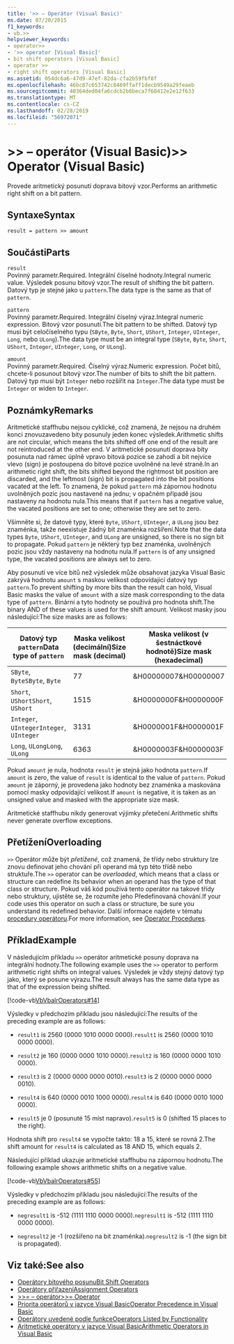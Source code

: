 ```yaml
---
title: '>> – Operátor (Visual Basic)'
ms.date: 07/20/2015
f1_keywords:
- vb.>>
helpviewer_keywords:
- operator>>
- '>> operator [Visual Basic]'
- bit shift operators [Visual Basic]
- operator >>
- right shift operators [Visual Basic]
ms.assetid: 054dc6a6-47d9-47ef-82da-cfa2b59fbf8f
ms.openlocfilehash: 46bc87c653742c8469ffaff1decb9549a29feaeb
ms.sourcegitcommit: 40364ded04fa6cdcb2b6beca7f68412e2e12f633
ms.translationtype: MT
ms.contentlocale: cs-CZ
ms.lasthandoff: 02/28/2019
ms.locfileid: "56972071"
---
```

# <a name="-operator-visual-basic"></a><span data-ttu-id="5bcd4-102">>> – operátor (Visual Basic)</span><span class="sxs-lookup"><span data-stu-id="5bcd4-102">>> Operator (Visual Basic)</span></span>
<span data-ttu-id="5bcd4-103">Provede aritmetický posunutí doprava bitový vzor.</span><span class="sxs-lookup"><span data-stu-id="5bcd4-103">Performs an arithmetic right shift on a bit pattern.</span></span>  
  
## <a name="syntax"></a><span data-ttu-id="5bcd4-104">Syntaxe</span><span class="sxs-lookup"><span data-stu-id="5bcd4-104">Syntax</span></span>  
  
```  
result = pattern >> amount  
```  
  
## <a name="parts"></a><span data-ttu-id="5bcd4-105">Součásti</span><span class="sxs-lookup"><span data-stu-id="5bcd4-105">Parts</span></span>  
 `result`  
 <span data-ttu-id="5bcd4-106">Povinný parametr.</span><span class="sxs-lookup"><span data-stu-id="5bcd4-106">Required.</span></span> <span data-ttu-id="5bcd4-107">Integrální číselné hodnoty.</span><span class="sxs-lookup"><span data-stu-id="5bcd4-107">Integral numeric value.</span></span> <span data-ttu-id="5bcd4-108">Výsledek posunu bitový vzor.</span><span class="sxs-lookup"><span data-stu-id="5bcd4-108">The result of shifting the bit pattern.</span></span> <span data-ttu-id="5bcd4-109">Datový typ je stejné jako u `pattern`.</span><span class="sxs-lookup"><span data-stu-id="5bcd4-109">The data type is the same as that of `pattern`.</span></span>  
  
 `pattern`  
 <span data-ttu-id="5bcd4-110">Povinný parametr.</span><span class="sxs-lookup"><span data-stu-id="5bcd4-110">Required.</span></span> <span data-ttu-id="5bcd4-111">Integrální číselný výraz.</span><span class="sxs-lookup"><span data-stu-id="5bcd4-111">Integral numeric expression.</span></span> <span data-ttu-id="5bcd4-112">Bitový vzor posunutí.</span><span class="sxs-lookup"><span data-stu-id="5bcd4-112">The bit pattern to be shifted.</span></span> <span data-ttu-id="5bcd4-113">Datový typ musí být celočíselného typu (`SByte`, `Byte`, `Short`, `UShort`, `Integer`, `UInteger`, `Long`, nebo `ULong`).</span><span class="sxs-lookup"><span data-stu-id="5bcd4-113">The data type must be an integral type (`SByte`, `Byte`, `Short`, `UShort`, `Integer`, `UInteger`, `Long`, or `ULong`).</span></span>  
  
 `amount`  
 <span data-ttu-id="5bcd4-114">Povinný parametr.</span><span class="sxs-lookup"><span data-stu-id="5bcd4-114">Required.</span></span> <span data-ttu-id="5bcd4-115">Číselný výraz.</span><span class="sxs-lookup"><span data-stu-id="5bcd4-115">Numeric expression.</span></span> <span data-ttu-id="5bcd4-116">Počet bitů, chcete-li posunout bitový vzor.</span><span class="sxs-lookup"><span data-stu-id="5bcd4-116">The number of bits to shift the bit pattern.</span></span> <span data-ttu-id="5bcd4-117">Datový typ musí být `Integer` nebo rozšířit na `Integer`.</span><span class="sxs-lookup"><span data-stu-id="5bcd4-117">The data type must be `Integer` or widen to `Integer`.</span></span>  
  
## <a name="remarks"></a><span data-ttu-id="5bcd4-118">Poznámky</span><span class="sxs-lookup"><span data-stu-id="5bcd4-118">Remarks</span></span>  
 <span data-ttu-id="5bcd4-119">Aritmetické staffhubu nejsou cyklické, což znamená, že nejsou na druhém konci znovuzavedeno bity posunuly jeden konec výsledek.</span><span class="sxs-lookup"><span data-stu-id="5bcd4-119">Arithmetic shifts are not circular, which means the bits shifted off one end of the result are not reintroduced at the other end.</span></span> <span data-ttu-id="5bcd4-120">V aritmetické posunutí doprava bity posunuta nad rámec úplně vpravo bitová pozice se zahodí a bit nejvíce vlevo (sign) je postoupena do bitové pozice uvolněné na levé straně.</span><span class="sxs-lookup"><span data-stu-id="5bcd4-120">In an arithmetic right shift, the bits shifted beyond the rightmost bit position are discarded, and the leftmost (sign) bit is propagated into the bit positions vacated at the left.</span></span> <span data-ttu-id="5bcd4-121">To znamená, že pokud `pattern` má zápornou hodnotu uvolněných pozic jsou nastavené na jednu; v opačném případě jsou nastaveny na hodnotu nula.</span><span class="sxs-lookup"><span data-stu-id="5bcd4-121">This means that if `pattern` has a negative value, the vacated positions are set to one; otherwise they are set to zero.</span></span>  
  
 <span data-ttu-id="5bcd4-122">Všimněte si, že datové typy, které `Byte`, `UShort`, `UInteger`, a `ULong` jsou bez znaménka, takže neexistuje žádný bit znaménka rozšíření.</span><span class="sxs-lookup"><span data-stu-id="5bcd4-122">Note that the data types `Byte`, `UShort`, `UInteger`, and `ULong` are unsigned, so there is no sign bit to propagate.</span></span> <span data-ttu-id="5bcd4-123">Pokud `pattern` je některý typ bez znaménka, uvolněných pozic jsou vždy nastaveny na hodnotu nula.</span><span class="sxs-lookup"><span data-stu-id="5bcd4-123">If `pattern` is of any unsigned type, the vacated positions are always set to zero.</span></span>  
  
 <span data-ttu-id="5bcd4-124">Aby posunutí ve více bitů než výsledek může obsahovat jazyka Visual Basic zakrývá hodnotu `amount` s maskou velikost odpovídající datový typ `pattern`.</span><span class="sxs-lookup"><span data-stu-id="5bcd4-124">To prevent shifting by more bits than the result can hold, Visual Basic masks the value of `amount` with a size mask corresponding to the data type of `pattern`.</span></span> <span data-ttu-id="5bcd4-125">Binární a tyto hodnoty se používá pro hodnota shift.</span><span class="sxs-lookup"><span data-stu-id="5bcd4-125">The binary AND of these values is used for the shift amount.</span></span> <span data-ttu-id="5bcd4-126">Velikost masky jsou následující:</span><span class="sxs-lookup"><span data-stu-id="5bcd4-126">The size masks are as follows:</span></span>  
  
|<span data-ttu-id="5bcd4-127">Datový typ `pattern`</span><span class="sxs-lookup"><span data-stu-id="5bcd4-127">Data type of `pattern`</span></span>|<span data-ttu-id="5bcd4-128">Maska velikost (decimální)</span><span class="sxs-lookup"><span data-stu-id="5bcd4-128">Size mask (decimal)</span></span>|<span data-ttu-id="5bcd4-129">Maska velikost (v šestnáctkové hodnotě)</span><span class="sxs-lookup"><span data-stu-id="5bcd4-129">Size mask (hexadecimal)</span></span>|  
|----------------------------|---------------------------|-------------------------------|  
|<span data-ttu-id="5bcd4-130">`SByte`, `Byte`</span><span class="sxs-lookup"><span data-stu-id="5bcd4-130">`SByte`, `Byte`</span></span>|<span data-ttu-id="5bcd4-131">7</span><span class="sxs-lookup"><span data-stu-id="5bcd4-131">7</span></span>|<span data-ttu-id="5bcd4-132">&H00000007</span><span class="sxs-lookup"><span data-stu-id="5bcd4-132">&H00000007</span></span>|  
|<span data-ttu-id="5bcd4-133">`Short`, `UShort`</span><span class="sxs-lookup"><span data-stu-id="5bcd4-133">`Short`, `UShort`</span></span>|<span data-ttu-id="5bcd4-134">15</span><span class="sxs-lookup"><span data-stu-id="5bcd4-134">15</span></span>|<span data-ttu-id="5bcd4-135">&H0000000F</span><span class="sxs-lookup"><span data-stu-id="5bcd4-135">&H0000000F</span></span>|  
|<span data-ttu-id="5bcd4-136">`Integer`, `UInteger`</span><span class="sxs-lookup"><span data-stu-id="5bcd4-136">`Integer`, `UInteger`</span></span>|<span data-ttu-id="5bcd4-137">31</span><span class="sxs-lookup"><span data-stu-id="5bcd4-137">31</span></span>|<span data-ttu-id="5bcd4-138">&H0000001F</span><span class="sxs-lookup"><span data-stu-id="5bcd4-138">&H0000001F</span></span>|  
|<span data-ttu-id="5bcd4-139">`Long`, `ULong`</span><span class="sxs-lookup"><span data-stu-id="5bcd4-139">`Long`, `ULong`</span></span>|<span data-ttu-id="5bcd4-140">63</span><span class="sxs-lookup"><span data-stu-id="5bcd4-140">63</span></span>|<span data-ttu-id="5bcd4-141">&H0000003F</span><span class="sxs-lookup"><span data-stu-id="5bcd4-141">&H0000003F</span></span>|  
  
 <span data-ttu-id="5bcd4-142">Pokud `amount` je nula, hodnota `result` je stejná jako hodnota `pattern`.</span><span class="sxs-lookup"><span data-stu-id="5bcd4-142">If `amount` is zero, the value of `result` is identical to the value of `pattern`.</span></span> <span data-ttu-id="5bcd4-143">Pokud `amount` je záporný, je provedena jako hodnoty bez znaménka a maskována pomocí masky odpovídající velikost.</span><span class="sxs-lookup"><span data-stu-id="5bcd4-143">If `amount` is negative, it is taken as an unsigned value and masked with the appropriate size mask.</span></span>  
  
 <span data-ttu-id="5bcd4-144">Aritmetické staffhubu nikdy generovat výjimky přetečení.</span><span class="sxs-lookup"><span data-stu-id="5bcd4-144">Arithmetic shifts never generate overflow exceptions.</span></span>  
  
## <a name="overloading"></a><span data-ttu-id="5bcd4-145">Přetížení</span><span class="sxs-lookup"><span data-stu-id="5bcd4-145">Overloading</span></span>  
 <span data-ttu-id="5bcd4-146">`>>` Operátor může být *přetížené*, což znamená, že třídy nebo struktury lze znovu definovat jeho chování při operand má typ této třídě nebo struktuře.</span><span class="sxs-lookup"><span data-stu-id="5bcd4-146">The `>>` operator can be *overloaded*, which means that a class or structure can redefine its behavior when an operand has the type of that class or structure.</span></span> <span data-ttu-id="5bcd4-147">Pokud váš kód používá tento operátor na takové třídy nebo struktury, ujistěte se, že rozumíte jeho Předefinovaná chování.</span><span class="sxs-lookup"><span data-stu-id="5bcd4-147">If your code uses this operator on such a class or structure, be sure you understand its redefined behavior.</span></span> <span data-ttu-id="5bcd4-148">Další informace najdete v tématu [procedury operátoru](../../../visual-basic/programming-guide/language-features/procedures/operator-procedures.md).</span><span class="sxs-lookup"><span data-stu-id="5bcd4-148">For more information, see [Operator Procedures](../../../visual-basic/programming-guide/language-features/procedures/operator-procedures.md).</span></span>  
  
## <a name="example"></a><span data-ttu-id="5bcd4-149">Příklad</span><span class="sxs-lookup"><span data-stu-id="5bcd4-149">Example</span></span>  
 <span data-ttu-id="5bcd4-150">V následujícím příkladu `>>` operátor aritmetické posuny doprava na integrální hodnoty.</span><span class="sxs-lookup"><span data-stu-id="5bcd4-150">The following example uses the `>>` operator to perform arithmetic right shifts on integral values.</span></span> <span data-ttu-id="5bcd4-151">Výsledek je vždy stejný datový typ jako, který se posune výrazu.</span><span class="sxs-lookup"><span data-stu-id="5bcd4-151">The result always has the same data type as that of the expression being shifted.</span></span>  
  
 [!code-vb[VbVbalrOperators#14](~/samples/snippets/visualbasic/VS_Snippets_VBCSharp/VbVbalrOperators/VB/Class1.vb#14)]  
  
 <span data-ttu-id="5bcd4-152">Výsledky v předchozím příkladu jsou následující:</span><span class="sxs-lookup"><span data-stu-id="5bcd4-152">The results of the preceding example are as follows:</span></span>  
  
-   <span data-ttu-id="5bcd4-153">`result1` is 2560 (0000 1010 0000 0000).</span><span class="sxs-lookup"><span data-stu-id="5bcd4-153">`result1` is 2560 (0000 1010 0000 0000).</span></span>  
  
-   <span data-ttu-id="5bcd4-154">`result2` je 160 (0000 0000 1010 0000).</span><span class="sxs-lookup"><span data-stu-id="5bcd4-154">`result2` is 160 (0000 0000 1010 0000).</span></span>  
  
-   <span data-ttu-id="5bcd4-155">`result3` is 2 (0000 0000 0000 0010).</span><span class="sxs-lookup"><span data-stu-id="5bcd4-155">`result3` is 2 (0000 0000 0000 0010).</span></span>  
  
-   <span data-ttu-id="5bcd4-156">`result4` is 640 (0000 0010 1000 0000).</span><span class="sxs-lookup"><span data-stu-id="5bcd4-156">`result4` is 640 (0000 0010 1000 0000).</span></span>  
  
-   <span data-ttu-id="5bcd4-157">`result5` je 0 (posunuté 15 míst napravo).</span><span class="sxs-lookup"><span data-stu-id="5bcd4-157">`result5` is 0 (shifted 15 places to the right).</span></span>  
  
 <span data-ttu-id="5bcd4-158">Hodnota shift pro `result4` se vypočte takto: 18 a 15, které se rovná 2.</span><span class="sxs-lookup"><span data-stu-id="5bcd4-158">The shift amount for `result4` is calculated as 18 AND 15, which equals 2.</span></span>  
  
 <span data-ttu-id="5bcd4-159">Následující příklad ukazuje aritmetické staffhubu na zápornou hodnotu.</span><span class="sxs-lookup"><span data-stu-id="5bcd4-159">The following example shows arithmetic shifts on a negative value.</span></span>  
  
 [!code-vb[VbVbalrOperators#55](~/samples/snippets/visualbasic/VS_Snippets_VBCSharp/VbVbalrOperators/VB/Class1.vb#55)]  
  
 <span data-ttu-id="5bcd4-160">Výsledky v předchozím příkladu jsou následující:</span><span class="sxs-lookup"><span data-stu-id="5bcd4-160">The results of the preceding example are as follows:</span></span>  
  
-   <span data-ttu-id="5bcd4-161">`negresult1` is -512 (1111 1110 0000 0000).</span><span class="sxs-lookup"><span data-stu-id="5bcd4-161">`negresult1` is -512 (1111 1110 0000 0000).</span></span>  
  
-   <span data-ttu-id="5bcd4-162">`negresult2` je -1 (rozšířeno na bit znaménka).</span><span class="sxs-lookup"><span data-stu-id="5bcd4-162">`negresult2` is -1 (the sign bit is propagated).</span></span>  
  
## <a name="see-also"></a><span data-ttu-id="5bcd4-163">Viz také:</span><span class="sxs-lookup"><span data-stu-id="5bcd4-163">See also</span></span>
- [<span data-ttu-id="5bcd4-164">Operátory bitového posunu</span><span class="sxs-lookup"><span data-stu-id="5bcd4-164">Bit Shift Operators</span></span>](../../../visual-basic/language-reference/operators/bit-shift-operators.md)
- [<span data-ttu-id="5bcd4-165">Operátory přiřazení</span><span class="sxs-lookup"><span data-stu-id="5bcd4-165">Assignment Operators</span></span>](../../../visual-basic/language-reference/operators/assignment-operators.md)
- [<span data-ttu-id="5bcd4-166">>>= – operátor</span><span class="sxs-lookup"><span data-stu-id="5bcd4-166">>>= Operator</span></span>](../../../visual-basic/language-reference/operators/right-shift-assignment-operator.md)
- [<span data-ttu-id="5bcd4-167">Priorita operátorů v jazyce Visual Basic</span><span class="sxs-lookup"><span data-stu-id="5bcd4-167">Operator Precedence in Visual Basic</span></span>](../../../visual-basic/language-reference/operators/operator-precedence.md)
- [<span data-ttu-id="5bcd4-168">Operátory uvedené podle funkce</span><span class="sxs-lookup"><span data-stu-id="5bcd4-168">Operators Listed by Functionality</span></span>](../../../visual-basic/language-reference/operators/operators-listed-by-functionality.md)
- [<span data-ttu-id="5bcd4-169">Aritmetické operátory v jazyce Visual Basic</span><span class="sxs-lookup"><span data-stu-id="5bcd4-169">Arithmetic Operators in Visual Basic</span></span>](../../../visual-basic/programming-guide/language-features/operators-and-expressions/arithmetic-operators.md)
